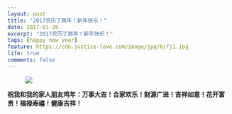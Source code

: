 ```yaml
---
layout: post
title: "2017农历丁酉年！新年快乐！"
date: 2017-01-26
excerpt: "2017农历丁酉年！新年快乐！"
tags: [happy new year]
feature: https://cdn.justice-love.com/image/jpg/bjfj1.jpg
life: true
comments: false
---
```

<figure>
	<a href="{{ site.staticUrl }}/image/jpg/newyear.jpg"><img src="{{ site.staticUrl }}/image/jpg/newyear.jpg"></a>
</figure>

__祝我和我的家人朋友鸡年：万事大吉！合家欢乐！财源广进！吉祥如意！花开富贵！福禄寿禧！健康吉祥！__
